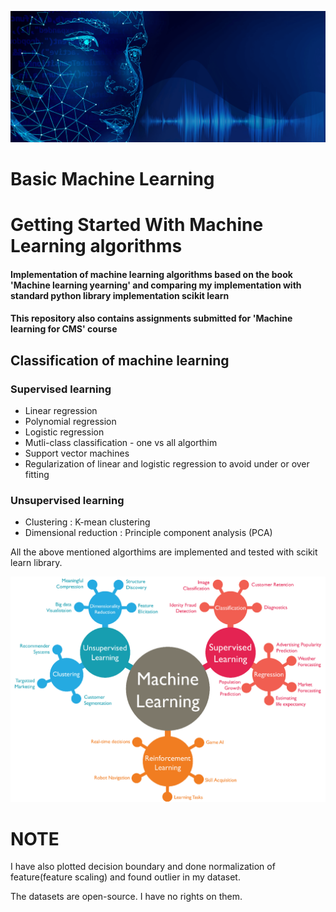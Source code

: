 <p align="center">
<img src="https://github.com/viswambhar-yasa/machine_learning/blob/master/machine-learning-consulting-company.png" />
</p>

# Basic Machine Learning
Getting Started With Machine Learning algorithms 
===================================

#### Implementation of machine learning algorithms based on the book 'Machine learning yearning' and comparing my implementation with standard python library implementation scikit learn
#### This repository also contains assignments submitted for 'Machine learning for CMS' course 
## Classification of machine learning
### Supervised learning
* Linear regression
* Polynomial regression
* Logistic regression 
* Mutli-class classification - one vs all algorthim
* Support vector machines
* Regularization of linear and logistic regression to avoid under or over fitting

### Unsupervised learning
* Clustering : K-mean clustering
* Dimensional reduction : Principle component analysis (PCA)

All the above mentioned algorthims are implemented and tested with scikit learn library. 
<p align="center">
<img src="https://github.com/viswambhar-yasa/machine_learning/blob/master/machine_learning_header.png" />
</p>


NOTE
==================

I have also plotted decision boundary and done normalization of feature(feature scaling) and found outlier in my dataset.

The datasets are open-source. I have no rights on them.
